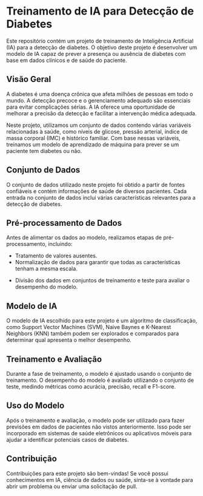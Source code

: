 # Treinamento de IA para Detecção de Diabetes


Este repositório contém um projeto de treinamento de Inteligência Artificial (IA) para a detecção de diabetes. O objetivo deste projeto é desenvolver um modelo de IA capaz de prever a presença ou ausência de diabetes com base em dados clínicos e de saúde do paciente.

## Visão Geral
A diabetes é uma doença crônica que afeta milhões de pessoas em todo o mundo. A detecção precoce e o gerenciamento adequado são essenciais para evitar complicações sérias. A IA oferece uma oportunidade de melhorar a precisão da detecção e facilitar a intervenção médica adequada.

Neste projeto, utilizamos um conjunto de dados contendo várias variáveis relacionadas à saúde, como níveis de glicose, pressão arterial, índice de massa corporal (IMC) e histórico familiar. Com base nessas variáveis, treinamos um modelo de aprendizado de máquina para prever se um paciente tem diabetes ou não.

## Conjunto de Dados
O conjunto de dados utilizado neste projeto foi obtido a partir de fontes confiáveis e contém informações de saúde de diversos pacientes. Cada entrada no conjunto de dados inclui várias características relevantes para a detecção de diabetes.

## Pré-processamento de Dados
Antes de alimentar os dados ao modelo, realizamos etapas de pré-processamento, incluindo:

* Tratamento de valores ausentes.
* Normalização de dados para garantir que todas as características tenham a mesma escala.
- Divisão dos dados em conjuntos de treinamento e teste para avaliar o desempenho do modelo.
 
## Modelo de IA
O modelo de IA escolhido para este projeto é um algoritmo de classificação, como Support Vector Machines (SVM), Naive Baynes e K-Nearest Neighbors (KNN) também podem ser explorados e comparados para determinar qual apresenta o melhor desempenho.

## Treinamento e Avaliação
Durante a fase de treinamento, o modelo é ajustado usando o conjunto de treinamento. O desempenho do modelo é avaliado utilizando o conjunto de teste, medindo métricas como acurácia, precisão, recall e F1-score.

## Uso do Modelo
Após o treinamento e avaliação, o modelo pode ser utilizado para fazer previsões em dados de pacientes não vistos anteriormente. Isso pode ser incorporado em sistemas de saúde eletrônicos ou aplicativos móveis para ajudar a identificar potenciais casos de diabetes.

## Contribuição
Contribuições para este projeto são bem-vindas! Se você possui conhecimentos em IA, ciência de dados ou saúde, sinta-se à vontade para abrir um problema ou enviar uma solicitação de pull.

